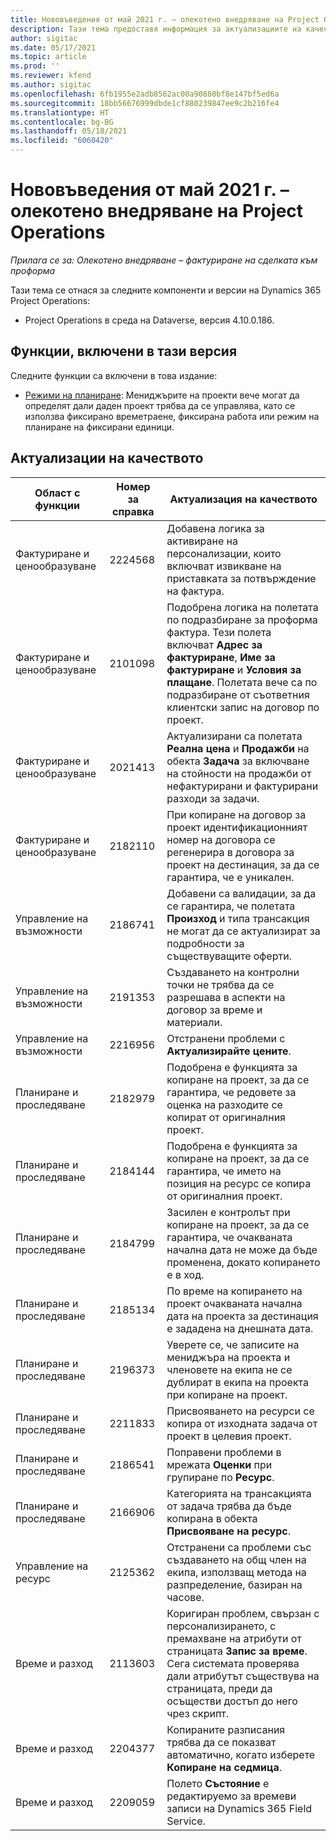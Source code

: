 ```yaml
---
title: Нововъведения от май 2021 г. – олекотено внедряване на Project Operations
description: Тази тема предоставя информация за актуализациите на качеството, налични в изданието за олекотено внедряване на Project Operations от май 2021 г.
author: sigitac
ms.date: 05/17/2021
ms.topic: article
ms.prod: ''
ms.reviewer: kfend
ms.author: sigitac
ms.openlocfilehash: 6fb1955e2adb8562ac00a90880bf8e147bf5ed6a
ms.sourcegitcommit: 18bb56676999dbde1cf880239847ee9c2b216fe4
ms.translationtype: HT
ms.contentlocale: bg-BG
ms.lasthandoff: 05/18/2021
ms.locfileid: "6060420"
---
```

# <a name="whats-new-may-2021---project-operations-lite-deployment"></a>Нововъведения от май 2021 г. – олекотено внедряване на Project Operations

_Прилага се за: Олекотено внедряване – фактуриране на сделката към проформа_

Тази тема се отнася за следните компоненти и версии на Dynamics 365 Project Operations:

   - Project Operations в среда на Dataverse, версия 4.10.0.186.

## <a name="features-included-in-this-release"></a>Функции, включени в тази версия

Следните функции са включени в това издание:

- [Режими на планиране](../../project-management/scheduling-modes.md): Мениджърите на проекти вече могат да определят дали даден проект трябва да се управлява, като се използва фиксирано времетраене, фиксирана работа или режим на планиране на фиксирани единици.

## <a name="quality-updates"></a>Актуализации на качеството

| **Област с функции** | **Номер за справка** | **Актуализация на качеството** |
| --- | --- | --- |
| Фактуриране и ценообразуване | 2224568 | Добавена логика за активиране на персонализации, които включват извикване на приставката за потвърждение на фактура. |
| Фактуриране и ценообразуване | 2101098 | Подобрена логика на полетата по подразбиране за проформа фактура. Тези полета включват **Адрес за фактуриране**, **Име за фактуриране** и **Условия за плащане**. Полетата вече са по подразбиране от съответния клиентски запис на договор по проект. |
| Фактуриране и ценообразуване | 2021413 | Актуализирани са полетата **Реална цена** и **Продажби** на обекта **Задача** за включване на стойности на продажби от нефактурирани и фактурирани разходи за задачи. |
| Фактуриране и ценообразуване | 2182110 | При копиране на договор за проект идентификационният номер на договора се регенерира в договора за проект на дестинация, за да се гарантира, че е уникален. |
| Управление на възможности | 2186741 | Добавени са валидации, за да се гарантира, че полетата **Произход** и типа трансакция не могат да се актуализират за подробности за съществуващите оферти. |
| Управление на възможности | 2191353 | Създаването на контролни точки не трябва да се разрешава в аспекти на договор за време и материали. |
| Управление на възможности | 2216956 | Отстранени проблеми с **Актуализирайте цените**. |
| Планиране и проследяване | 2182979 | Подобрена е функцията за копиране на проект, за да се гарантира, че редовете за оценка на разходите се копират от оригиналния проект. |
| Планиране и проследяване | 2184144 | Подобрена е функцията за копиране на проект, за да се гарантира, че името на позиция на ресурс се копира от оригиналния проект. |
| Планиране и проследяване | 2184799 | Засилен е контролът при копиране на проект, за да се гарантира, че очакваната начална дата не може да бъде променена, докато копирането е в ход. |
| Планиране и проследяване | 2185134 | По време на копирането на проект очакваната начална дата на проекта за дестинация е зададена на днешната дата. |
| Планиране и проследяване | 2196373 | Уверете се, че записите на мениджъра на проекта и членовете на екипа не се дублират в екипа на проекта при копиране на проект. |
| Планиране и проследяване | 2211833 | Присвояването на ресурси се копира от изходната задача от проект в целевия проект. |
| Планиране и проследяване | 2186541 | Поправени проблеми в мрежата **Оценки** при групиране по **Ресурс**. |
| Планиране и проследяване | 2166906 | Категорията на трансакцията от задача трябва да бъде копирана в обекта **Присвояване на ресурс**. |
| Управление на ресурс | 2125362 | Отстранени са проблеми със създаването на общ член на екипа, използващ метода на разпределение, базиран на часове. |
| Време и разход | 2113603 | Коригиран проблем, свързан с персонализирането, с премахване на атрибути от страницата **Запис за време**. Сега системата проверява дали атрибутът съществува на страницата, преди да осъществи достъп до него чрез скрипт. |
| Време и разход | 2204377 | Копираните разписания трябва да се показват автоматично, когато изберете **Копиране на седмица**. |
| Време и разход | 2209059 | Полето **Състояние** е редактируемо за времеви записи на Dynamics 365 Field Service. |
